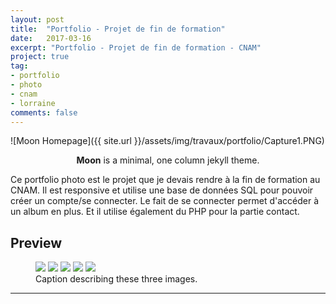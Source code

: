 ```yaml
---
layout: post
title:  "Portfolio - Projet de fin de formation"
date:   2017-03-16
excerpt: "Portfolio - Projet de fin de formation - CNAM"
project: true
tag:
- portfolio
- photo
- cnam
- lorraine
comments: false
---
```


![Moon Homepage]({{ site.url }}/assets/img/travaux/portfolio/Capture1.PNG)    

<center><b>Moon</b> is a minimal, one column jekyll theme.</center>

 Ce portfolio photo est le projet que je devais rendre à la fin de formation au CNAM. Il est responsive et utilise une base de données SQL pour pouvoir créer un compte/se connecter. Le fait de se connecter permet d'accéder à un album en plus. Et il utilise également du PHP pour la partie contact.


## Preview

<figure class="third">
	<img src="{{ site.url }}/assets/img/travaux/portfolio/Capture1.PNG">
	<img src="{{ site.url }}/assets/img/travaux/portfolio/Capture2.PNG">
	<img src="{{ site.url }}/assets/img/travaux/portfolio/Capture3.PNG">
	<img src="{{ site.url }}/assets/img/travaux/portfolio/Capture4.PNG">
	<img src="{{ site.url }}/assets/img/travaux/portfolio/Capture5.PNG">
	<figcaption>Caption describing these three images.</figcaption>
</figure>


---
